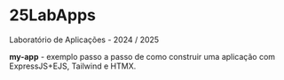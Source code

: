 # 25LabApps

Laboratório de Aplicações - 2024 / 2025

**my-app** - exemplo passo a passo de como construir uma aplicação com ExpressJS+EJS, Tailwind e HTMX.
